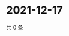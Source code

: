 # 2021-12-17

共 0 条

<!-- BEGIN WEIBO -->
<!-- 最后更新时间 Fri Dec 17 2021 10:25:51 GMT+0800 (China Standard Time) -->

<!-- END WEIBO -->
